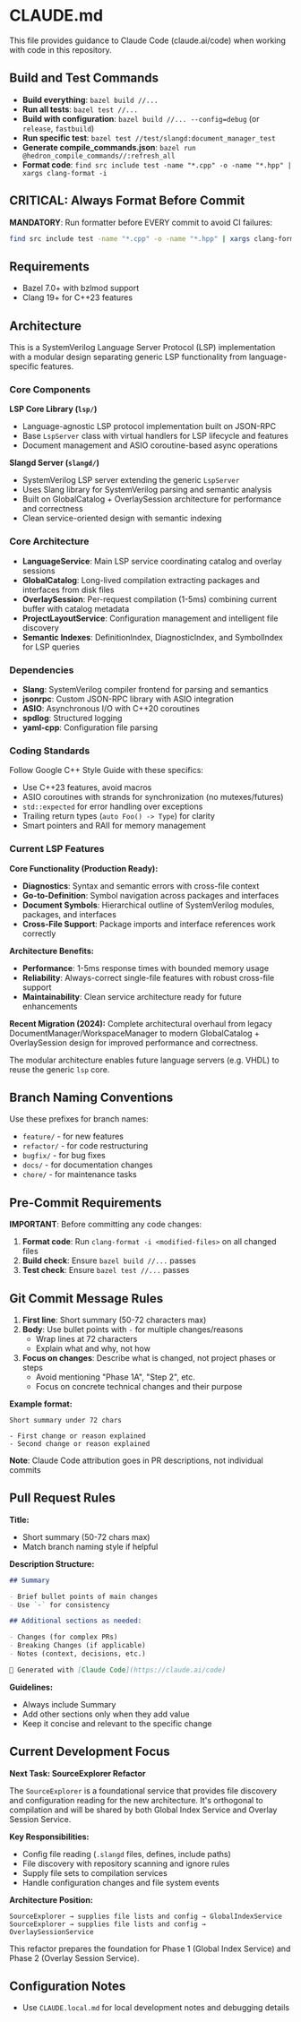 # CLAUDE.md

This file provides guidance to Claude Code (claude.ai/code) when working with code in this repository.

## Build and Test Commands

- **Build everything**: `bazel build //...`
- **Run all tests**: `bazel test //...`
- **Build with configuration**: `bazel build //... --config=debug` (or `release`, `fastbuild`)
- **Run specific test**: `bazel test //test/slangd:document_manager_test`
- **Generate compile_commands.json**: `bazel run @hedron_compile_commands//:refresh_all`
- **Format code**: `find src include test -name "*.cpp" -o -name "*.hpp" | xargs clang-format -i`

## CRITICAL: Always Format Before Commit

**MANDATORY**: Run formatter before EVERY commit to avoid CI failures:

```bash
find src include test -name "*.cpp" -o -name "*.hpp" | xargs clang-format -i
```

## Requirements

- Bazel 7.0+ with bzlmod support
- Clang 19+ for C++23 features

## Architecture

This is a SystemVerilog Language Server Protocol (LSP) implementation with a modular design separating generic LSP functionality from language-specific features.

### Core Components

**LSP Core Library (`lsp/`)**

- Language-agnostic LSP protocol implementation built on JSON-RPC
- Base `LspServer` class with virtual handlers for LSP lifecycle and features
- Document management and ASIO coroutine-based async operations

**Slangd Server (`slangd/`)**

- SystemVerilog LSP server extending the generic `LspServer`
- Uses Slang library for SystemVerilog parsing and semantic analysis
- Built on GlobalCatalog + OverlaySession architecture for performance and correctness
- Clean service-oriented design with semantic indexing

### Core Architecture

- **LanguageService**: Main LSP service coordinating catalog and overlay sessions
- **GlobalCatalog**: Long-lived compilation extracting packages and interfaces from disk files
- **OverlaySession**: Per-request compilation (1-5ms) combining current buffer with catalog metadata
- **ProjectLayoutService**: Configuration management and intelligent file discovery
- **Semantic Indexes**: DefinitionIndex, DiagnosticIndex, and SymbolIndex for LSP queries

### Dependencies

- **Slang**: SystemVerilog compiler frontend for parsing and semantics
- **jsonrpc**: Custom JSON-RPC library with ASIO integration
- **ASIO**: Asynchronous I/O with C++20 coroutines
- **spdlog**: Structured logging
- **yaml-cpp**: Configuration file parsing

### Coding Standards

Follow Google C++ Style Guide with these specifics:

- Use C++23 features, avoid macros
- ASIO coroutines with strands for synchronization (no mutexes/futures)
- `std::expected` for error handling over exceptions
- Trailing return types (`auto Foo() -> Type`) for clarity
- Smart pointers and RAII for memory management

### Current LSP Features

**Core Functionality (Production Ready):**
- **Diagnostics**: Syntax and semantic errors with cross-file context
- **Go-to-Definition**: Symbol navigation across packages and interfaces
- **Document Symbols**: Hierarchical outline of SystemVerilog modules, packages, and interfaces
- **Cross-File Support**: Package imports and interface references work correctly

**Architecture Benefits:**
- **Performance**: 1-5ms response times with bounded memory usage
- **Reliability**: Always-correct single-file features with robust cross-file support
- **Maintainability**: Clean service architecture ready for future enhancements

**Recent Migration (2024):** Complete architectural overhaul from legacy DocumentManager/WorkspaceManager to modern GlobalCatalog + OverlaySession design for improved performance and correctness.

The modular architecture enables future language servers (e.g. VHDL) to reuse the generic `lsp` core.

## Branch Naming Conventions

Use these prefixes for branch names:

- `feature/` - for new features
- `refactor/` - for code restructuring
- `bugfix/` - for bug fixes
- `docs/` - for documentation changes
- `chore/` - for maintenance tasks

## Pre-Commit Requirements

**IMPORTANT**: Before committing any code changes:

1. **Format code**: Run `clang-format -i <modified-files>` on all changed files
2. **Build check**: Ensure `bazel build //...` passes
3. **Test check**: Ensure `bazel test //...` passes

## Git Commit Message Rules

1. **First line**: Short summary (50-72 characters max)
2. **Body**: Use bullet points with `-` for multiple changes/reasons
   - Wrap lines at 72 characters
   - Explain what and why, not how
3. **Focus on changes**: Describe what is changed, not project phases or steps
   - Avoid mentioning "Phase 1A", "Step 2", etc.
   - Focus on concrete technical changes and their purpose

**Example format:**

```
Short summary under 72 chars

- First change or reason explained
- Second change or reason explained
```

**Note**: Claude Code attribution goes in PR descriptions, not individual commits

## Pull Request Rules

**Title:**

- Short summary (50-72 chars max)
- Match branch naming style if helpful

**Description Structure:**

```markdown
## Summary

- Brief bullet points of main changes
- Use `-` for consistency

## Additional sections as needed:

- Changes (for complex PRs)
- Breaking Changes (if applicable)
- Notes (context, decisions, etc.)

🤖 Generated with [Claude Code](https://claude.ai/code)
```

**Guidelines:**

- Always include Summary
- Add other sections only when they add value
- Keep it concise and relevant to the specific change

## Current Development Focus

**Next Task: SourceExplorer Refactor**

The `SourceExplorer` is a foundational service that provides file discovery and configuration reading for the new architecture. It's orthogonal to compilation and will be shared by both Global Index Service and Overlay Session Service.

**Key Responsibilities:**

- Config file reading (`.slangd` files, defines, include paths)
- File discovery with repository scanning and ignore rules
- Supply file sets to compilation services
- Handle configuration changes and file system events

**Architecture Position:**

```
SourceExplorer → supplies file lists and config → GlobalIndexService
SourceExplorer → supplies file lists and config → OverlaySessionService
```

This refactor prepares the foundation for Phase 1 (Global Index Service) and Phase 2 (Overlay Session Service).

## Configuration Notes

- Use `CLAUDE.local.md` for local development notes and debugging details
